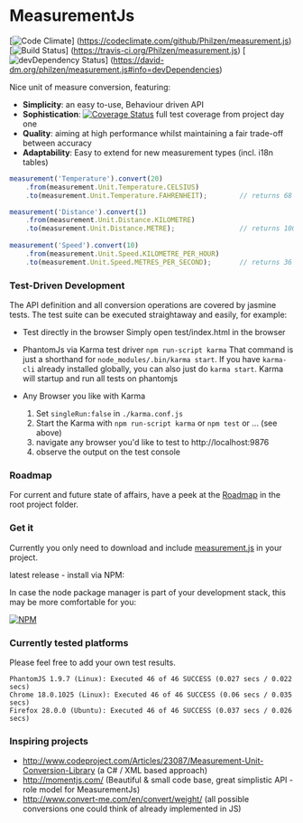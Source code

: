 #     MeasurementJs
[![Code Climate](https://codeclimate.com/github/Philzen/measurement.js.png)]
(https://codeclimate.com/github/Philzen/measurement.js)
[![Build Status](https://travis-ci.org/Philzen/measurement.js.svg?branch=0-1-stable)]
(https://travis-ci.org/Philzen/measurement.js)
[![devDependency Status](https://david-dm.org/philzen/measurement.js/dev-status.svg?theme=shields.io)]
(https://david-dm.org/philzen/measurement.js#info=devDependencies) 


Nice unit of measure conversion, featuring:
- __Simplicity__: an easy to-use, Behaviour driven API 
- __Sophistication__:  [![Coverage Status](https://coveralls.io/repos/Philzen/measurement.js/badge.png?branch=master)](https://coveralls.io/r/Philzen/measurement.js?branch=master) full test coverage from project day one
- __Quality__: aiming at high performance whilst maintaining a fair trade-off between accuracy 
- __Adaptability__: Easy to extend for new measurement types (incl. i18n tables)


``` js
measurement('Temperature').convert(20)
    .from(measurement.Unit.Temperature.CELSIUS)
    .to(measurement.Unit.Temperature.FAHRENHEIT);        // returns 68

measurement('Distance').convert(1)
    .from(measurement.Unit.Distance.KILOMETRE)
    .to(measurement.Unit.Distance.METRE);                // returns 1000
    
measurement('Speed').convert(10)
    .from(measurement.Unit.Speed.KILOMETRE_PER_HOUR)
    .to(measurement.Unit.Speed.METRES_PER_SECOND);       // returns 36
```


### Test-Driven Development

The API definition and all conversion operations are covered by jasmine tests. 
The test suite can be executed straightaway and easily, for example:

- Test directly in the browser
Simply open test/index.html in the browser

 - PhantomJs via Karma test driver
`npm run-script karma`
That command is just a shorthand for `node_modules/.bin/karma start`. If you have
`karma-cli` already installed globally, you can also just do `karma start`.
Karma will startup and run all tests on phantomjs

- Any Browser you like with Karma
    1. Set `singleRun:false` in `./karma.conf.js`
    2. Start the Karma with `npm run-script karma` or `npm test` or ... (see above)
    3. navigate any browser you'd like to test to http://localhost:9876
    2. observe the output on the test console

### Roadmap

For current and future state of affairs, have a peek at the [Roadmap](ROADMAP.md) in the root project folder.

### Get it

Currently you only need to download and include [measurement.js](https://raw.githubusercontent.com/Philzen/measurement.js/0-1-stable/measurement.js) in your project.

latest release - install via NPM:

In case the node package manager is part of your development stack, this may be more comfortable for you:

[![NPM](https://nodei.co/npm/measurementjs.png?downloads=true&stars=true)](https://www.npmjs.org/package/measurementjs)


### Currently tested platforms

Please feel free to add your own test results.

    PhantomJS 1.9.7 (Linux): Executed 46 of 46 SUCCESS (0.027 secs / 0.022 secs)
    Chrome 18.0.1025 (Linux): Executed 46 of 46 SUCCESS (0.06 secs / 0.035 secs)
    Firefox 28.0.0 (Ubuntu): Executed 46 of 46 SUCCESS (0.037 secs / 0.026 secs)


### Inspiring projects

- http://www.codeproject.com/Articles/23087/Measurement-Unit-Conversion-Library (a C# / XML based approach)
- http://momentjs.com/ (Beautiful & small code base, great simplistic API - role model for MeasurementJs)
- http://www.convert-me.com/en/convert/weight/ (all possible conversions one could think of already implemented in JS)
